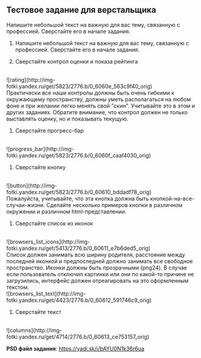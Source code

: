 Тестовое задание для верстальщика
---------------------------------

Напишите небольшой текст на важную для вас тему, связанную с профессией.
Сверстайте его в начале задания.
1. Напишите небольшой текст на важную для вас тему, связанную с профессией. Сверстайте его в начале задания.

1. Сверстайте контрол оценки и показа рейтинга
<br>
![rating](http://img-fotki.yandex.ru/get/5823/2776.b/0_6060e_563c9f40_orig)
<br>
Практически все наши контролы должны быть очень гибкими к окружающему пространству, должны уметь располагаться на любом фоне и при желании легко менять свой "скин". Учитывайте это в этом и других заданиях.
Обратите внимание, что контрол должен не только выставлять оценку, но и показывать текущую.

1. Сверстайте прогресс-бар
<br>
![progress_bar](http://img-fotki.yandex.ru/get/5823/2776.b/0_6060f_caaf4030_orig)

1. Сверстайте кнопку
<br>
![button](http://img-fotki.yandex.ru/get/5823/2776.b/0_60610_bddadf78_orig)
<br>
Пожалуйста, учитывайте, что эта кнопка должна быть кнопкой-на-все-случаи-жизни. Сделайте несколько примеров кнопки в различном окружении и различном html-представлении.


1. Сверстайте список из иконок
<br>
![browsers_list_icons](http://img-fotki.yandex.ru/get/5413/2776.b/0_60611_e7b6ded5_orig)
<br>
Список должен занимать всю ширину родителя, расстояние между последней иконкой и предпоследней должно занимать все свободное пространство. Иконки должны быть прозрачными (png24).
В случае если пользователь отключил картинки или они по какой-то причине не загрузились, интерфейс должен отреагировать на это оформленным текстом.
<br>
![browsers_list_text](http://img-fotki.yandex.ru/get/4423/2776.b/0_60612_591746c9_orig)

1. Сверстайте текст
<br>
![columns](http://img-fotki.yandex.ru/get/4714/2776.b/0_60613_ce753157_orig)

__PSD файл задания__: https://yadi.sk/i/bAYU0N1k36r6ua
